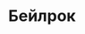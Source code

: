 ---
sidebar_position: 6
title: Бейлрок
description: Описание и тактика на Бейлрока
image: /img/fl/Bal/Baleroc.jpg
---